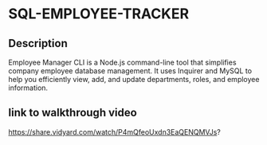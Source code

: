 # SQL-EMPLOYEE-TRACKER

## Description 

Employee Manager CLI is a Node.js command-line tool that simplifies company employee database management. It uses Inquirer and MySQL to help you efficiently view, add, and update departments, roles, and employee information.

## link to walkthrough video 
https://share.vidyard.com/watch/P4mQfeoUxdn3EaQENQMVJs?
